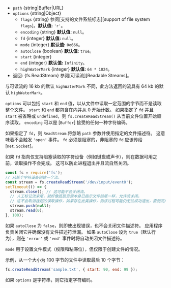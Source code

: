 <!-- YAML
added: v0.1.31
changes:
  - version: v7.6.0
    pr-url: https://github.com/nodejs/node/pull/10739
    description: The `path` parameter can be a WHATWG `URL` object using
                 `file:` protocol. Support is currently still *experimental*.
  - version: v7.0.0
    pr-url: https://github.com/nodejs/node/pull/7831
    description: The passed `options` object will never be modified.
  - version: v2.3.0
    pr-url: https://github.com/nodejs/node/pull/1845
    description: The passed `options` object can be a string now.
-->

* `path` {string|Buffer|URL}
* `options` {string|Object}
  * `flags` {string} 参阅[支持的文件系统标志][support of file system `flags`]。**默认值:** `'r'`。
  * `encoding` {string} **默认值:** `null`。
  * `fd` {integer} **默认值:** `null`。
  * `mode` {integer} **默认值:** `0o666`。
  * `autoClose` {boolean} **默认值:** `true`。
  * `start` {integer}
  * `end` {integer} **默认值:** `Infinity`。
  * `highWaterMark` {integer} **默认值:** `64 * 1024`。
* 返回: {fs.ReadStream} 参阅[可读流][Readable Streams]。

与可读流的 16 kb 的默认 `highWaterMark` 不同，此方法返回的流具有 64 kb 的默认 `highWaterMark`。

`options` 可以包括 `start` 和 `end` 值，以从文件中读取一定范围的字节而不是读取整个文件。 
`start` 和 `end` 都包含在内并从 0 开始计数。
如果指定了 `fd` 并且 `start` 被省略或 `undefined`，则 `fs.createReadStream()` 从当前文件位置开始顺序读取。
`encoding` 可以是 [`Buffer`] 接受的任何一种字符编码。

如果指定了 `fd`，则 `ReadStream` 将忽略 `path` 参数并使用指定的文件描述符。
这意味着不会触发 `'open'` 事件。
`fd` 必须是阻塞的，非阻塞的 `fd` 应该传给 [`net.Socket`]。

如果 `fd` 指向仅支持阻塞读取的字符设备（例如键盘或声卡），则在数据可用之前，读取操作不会完成。
这可以防止进程退出并且流自然关闭。

```js
const fs = require('fs');
// 从某个字符设备创建一个流。
const stream = fs.createReadStream('/dev/input/event0');
setTimeout(() => {
  stream.close(); // 这可能不会关闭流。
  // 人工标记流末尾，就好像底层资源本身已指示文件结尾一样，允许流关闭。
  // 这不会取消挂起的读取操作，如果存在此类操作，则该过程可能仍无法成功退出，直到完成为止。
  stream.push(null);
  stream.read(0);
}, 100);
```

如果 `autoClose` 为 `false`，则即使出现错误，也不会关闭文件描述符。
应用程序负责关闭它并确保没有文件描述符泄漏。
如果 `autoClose` 设为 `true`（默认行为），则在 `'error'` 或 `'end'` 事件时将自动关闭文件描述符。

`mode` 用于设置文件模式（权限和粘滞位），但仅限于创建文件的情况。

示例，从一个大小为 100 字节的文件中读取最后 10 个字节：

```js
fs.createReadStream('sample.txt', { start: 90, end: 99 });
```

如果 `options` 是字符串，则它指定字符编码。

